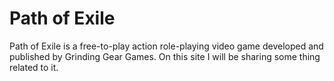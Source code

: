 # Path of Exile
Path of Exile is a free-to-play action role-playing video game developed and published by Grinding Gear Games. On this site I will be sharing some thing related to it.


